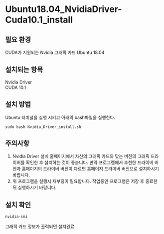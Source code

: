 # Ubuntu18.04_NvidiaDriver-Cuda10.1_install

## 필요 환경
CUDA가 지원되는 Nvidia 그래픽 카드
Ubuntu 18.04

## 설치되는 항목
Nvidia Driver\
CUDA 10.1

## 설치 방법
Ubuntu 터미널을 실행 시키고 아래의 bash파일을 실행한다.
~~~
sudo bash Nvidia_Driver_install.sh
~~~

## 주의사항
1. Nvidia Driver 설치 홈페이지에서 자신의 그래픽 카드와 맞는 버전의 그래픽 드라이버를 확인한 후 설치하는 것이 좋습니다. 만약 프로그램에서 추천한 드라이버 버전과 홈페이지의 드라이버 버전이 다르면 홈페이지 드라이버 버전으로 설치하시기 바랍니다.
2. 위 프로그램을 실행시 재부팅이 필요합니다. 작업중인 프로그램은 저장 후 종료한 뒤 실행하시기 바랍니다.

## 설치 확인
~~~
nvidia-smi
~~~
 그래픽 카드 정보가 출력되면 설치완료.
